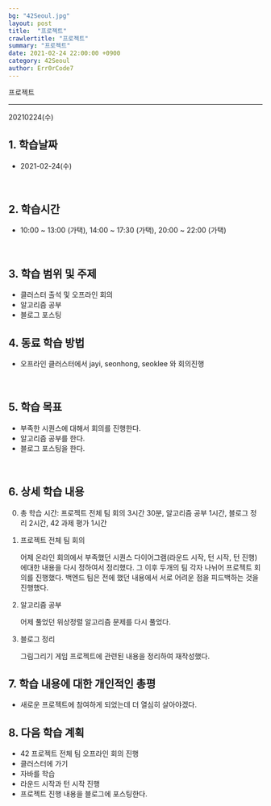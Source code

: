 ```yaml
---
bg: "42Seoul.jpg"
layout: post
title:  "프로젝트"
crawlertitle: "프로젝트"
summary: "프로젝트"
date: 2021-02-24 22:00:00 +0900
category: 42Seoul
author: Err0rCode7
---
```


프로젝트

---

20210224(수)

## 1. 학습날짜

- 2021-02-24(수)
<br>

## 2. 학습시간

- 10:00 ~ 13:00 (가택), 14:00 ~ 17:30 (가택), 20:00 ~ 22:00 (가택)
<br>

## 3. 학습 범위 및 주제

- 클러스터 출석 및 오프라인 회의
- 알고리즘 공부
- 블로그 포스팅

## 4. 동료 학습 방법

- 오프라인 클러스터에서 jayi, seonhong, seoklee 와 회의진행
<br>

## 5. 학습 목표

- 부족한 시퀀스에 대해서 회의를 진행한다.
- 알고리즘 공부를 한다.
- 블로그 포스팅을 한다.

<br>

## 6. 상세 학습 내용

0. 총 학습 시간: 프로젝트 전체 팀 회의 3시간 30분, 알고리즘 공부 1시간, 블로그 정리 2시간, 42 과제 평가 1시간

1. 프로젝트 전체 팀 회의

	어제 온라인 회의에서 부족했던 시퀀스 다이어그램(라운드 시작, 턴 시작, 턴 진행)에대한 내용을 다시 정하여서 정리했다. 그 이후 두개의 팀 각자 나뉘어 프로젝트 회의를 진행했다.
	백엔드 팀은 전에 했던 내용에서 서로 어려운 점을 피드백하는 것을 진행했다.

2. 알고리즘 공부

	어제 풀었던 위상정렬 알고리즘 문제를 다시 풀었다.

3. 블로그 정리

	그림그리기 게임 프로젝트에 관련된 내용을 정리하여 재작성했다.

## 7. 학습 내용에 대한 개인적인 총평

- 새로운 프로젝트에 참여하게 되었는데 더 열심히 살아야겠다.

## 8. 다음 학습 계획

- 42 프로젝트 전체 팀 오프라인 회의 진행
- 클러스터에 가기
- 자바를 학습
- 라운드 시작과 턴 시작 진행
- 프로젝트 진행 내용을 블로그에 포스팅한다.